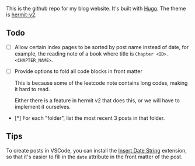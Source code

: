 This is the github repo for my blog website. It's built with [Hugo](https://gohugo.io/). The theme is [hermit-v2](https://github.com/1bl4z3r/hermit-V2).

## Todo

- [ ] Allow certain index pages to be sorted by post name instead of date, for example, the reading note of a book where title is `Chapter <ID>. <CHAPTER_NAME>`.

- [ ] Provide options to fold all code blocks in front matter

    This is because some of the leetcode note contains long codes, making it hard to read.

    Either there is a feature in hermit v2 that does this, or we will have to implement it ourselves.

- [*] For each "folder", list the most recent 3 posts in that folder.

## Tips

To create posts in VSCode, you can install the [Insert Date String](https://marketplace.visualstudio.com/items?itemName=jsynowiec.vscode-insertdatestring) extension, so that it's easier to fill in the `date` attribute in the front matter of the post.

